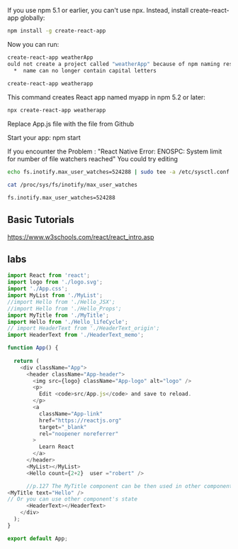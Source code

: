 
If you use npm 5.1 or earlier, you can't use npx. Instead, install create-react-app globally:

```bash
npm install -g create-react-app
```
Now you can run:

```bash 
create-react-app weatherApp
ould not create a project called "weatherApp" because of npm naming restrictions:
  *  name can no longer contain capital letters
  
create-react-app weatherapp
```

This command creates React app named myapp  in npm 5.2 or later:

```bash
npx create-react-app weatherapp
```

Replace App.js file with the file from Github

Start your app:
npm start

If you encounter the Problem : "React Native Error: ENOSPC: System limit for number of file watchers reached"
You could try editing

```bash
echo fs.inotify.max_user_watches=524288 | sudo tee -a /etc/sysctl.conf && sudo sysctl -p

cat /proc/sys/fs/inotify/max_user_watches

fs.inotify.max_user_watches=524288
```

## Basic Tutorials

https://www.w3schools.com/react/react_intro.asp


## labs


```js
import React from 'react';
import logo from './logo.svg';
import './App.css'; 
import MyList from './MyList';
//import Hello from './Hello_JSX';
//import Hello from './Hello_Props';
import MyTitle from './MyTitle';
import Hello from './Hello_lifeCycle';
// import HeaderText from './HeaderText_origin';
import HeaderText from './HeaderText_memo';

function App() {
  
  return (
    <div className="App">
      <header className="App-header">
        <img src={logo} className="App-logo" alt="logo" />
        <p>
          Edit <code>src/App.js</code> and save to reload.
        </p>
        <a
          className="App-link"
          href="https://reactjs.org"
          target="_blank"
          rel="noopener noreferrer"
        >
          Learn React
        </a>
      </header>
      <MyList></MyList>
      <Hello count={2+2}  user ="robert" />

      //p.127 The MyTitle component can be then used in other component and text value is passed to props
<MyTitle text="Hello" />
// Or you can use other component's state
      <HeaderText></HeaderText>
    </div>
  );
}

export default App;

```